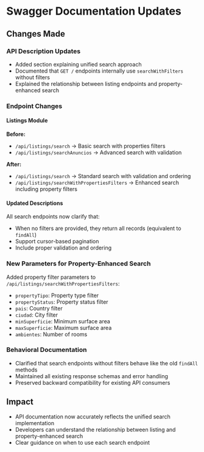 # Swagger Documentation Updates

## Changes Made

### API Description Updates
- Added section explaining unified search approach
- Documented that `GET /` endpoints internally use `searchWithFilters` without filters
- Explained the relationship between listing endpoints and property-enhanced search

### Endpoint Changes

#### Listings Module
**Before:**
- `/api/listings/search` → Basic search with properties filters
- `/api/listings/searchAnuncios` → Advanced search with validation

**After:**
- `/api/listings/search` → Standard search with validation and ordering
- `/api/listings/searchWithPropertiesFilters` → Enhanced search including property filters

#### Updated Descriptions
All search endpoints now clarify that:
- When no filters are provided, they return all records (equivalent to `findAll`)
- Support cursor-based pagination
- Include proper validation and ordering

### New Parameters for Property-Enhanced Search
Added property filter parameters to `/api/listings/searchWithPropertiesFilters`:
- `propertyTipo`: Property type filter
- `propertyStatus`: Property status filter  
- `pais`: Country filter
- `ciudad`: City filter
- `minSuperficie`: Minimum surface area
- `maxSuperficie`: Maximum surface area
- `ambientes`: Number of rooms

### Behavioral Documentation
- Clarified that search endpoints without filters behave like the old `findAll` methods
- Maintained all existing response schemas and error handling
- Preserved backward compatibility for existing API consumers

## Impact
- API documentation now accurately reflects the unified search implementation
- Developers can understand the relationship between listing and property-enhanced search
- Clear guidance on when to use each search endpoint